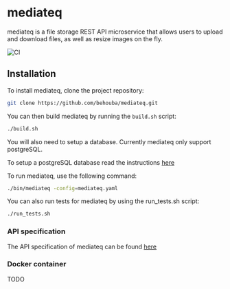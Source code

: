 # mediateq

mediateq is a file storage REST API microservice that allows users to upload and download files, as well as resize images on the fly.

![CI](https://raw.githubusercontent.com/behouba/mediateq/master/.github/static/badge.svg)

## Installation

To install mediateq, clone the project repository:

```bash
git clone https://github.com/behouba/mediateq.git
```

You can then build mediateq by running the `build.sh` script:

```bash
./build.sh
```

You will also need to setup a database. Currently mediateq only support postgreSQL.

To setup a postgreSQL database read the instructions [here](database/postgres/README.md)

To run mediateq, use the following command:

```bash
./bin/mediateq -config=mediateq.yaml
```

You can also run tests for mediateq by using the run_tests.sh script:

```bash
./run_tests.sh
```

### API specification

The API specification of mediateq can be found [here](docs/mediateq-0.0.1.yaml)

### Docker container

TODO
